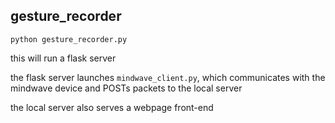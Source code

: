 ## gesture_recorder

```python gesture_recorder.py``` 

this will run a flask server

the flask server launches ```mindwave_client.py```, which communicates with the mindwave device and POSTs packets to the local server

the local server also serves a webpage front-end